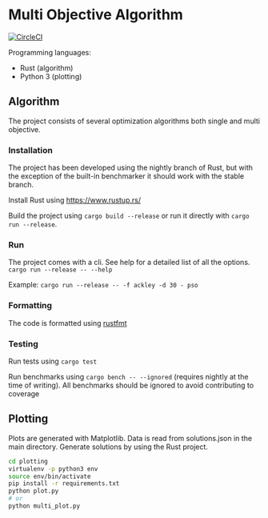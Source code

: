 # Multi Objective Algorithm

[![CircleCI](https://circleci.com/gh/duvholt/multi-objective-random-animal.png?circle-token=84a65873909c24aa9488f284ec3ec9a0ad23ee19)](https://circleci.com/gh/duvholt/multi-objective-random-animal)

Programming languages:

- Rust (algorithm)
- Python 3 (plotting)

## Algorithm

The project consists of several optimization algorithms both single and multi objective. 

### Installation

The project has been developed using the nightly branch of Rust, but with the exception of the built-in benchmarker it should work with the stable branch.

Install Rust using https://www.rustup.rs/

Build the project using `cargo build --release` or run it directly with `cargo run --release`. 

### Run

The project comes with a cli. See help for a detailed list of all the options.
`cargo run --release -- --help`

Example: `cargo run --release -- -f ackley -d 30 - pso`

### Formatting

The code is formatted using [rustfmt](https://github.com/rust-lang-nursery/rustfmt)

### Testing

Run tests using `cargo test`

Run benchmarks using `cargo bench -- --ignored` (requires nightly at the time of writing).
All benchmarks should be ignored to avoid contributing to coverage

## Plotting

Plots are generated with Matplotlib. 
Data is read from solutions.json in the main directory. Generate solutions by using the Rust project.

```bash
cd plotting
virtualenv -p python3 env
source env/bin/activate
pip install -r requirements.txt
python plot.py
# or
python multi_plot.py
```
